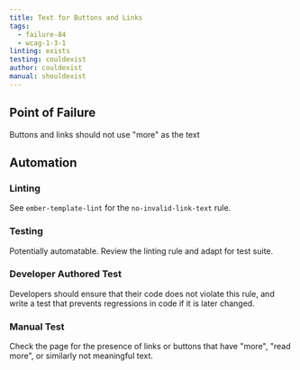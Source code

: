 ```yaml
---
title: Text for Buttons and Links
tags: 
  - failure-84
  - wcag-1-3-1
linting: exists
testing: couldexist
author: couldexist
manual: shouldexist
---
```


## Point of Failure
Buttons and links should not use "more" as the text 

## Automation

### Linting
See `ember-template-lint` for the `no-invalid-link-text` rule.

### Testing
Potentially automatable. Review the linting rule and adapt for test suite.

### Developer Authored Test
Developers should ensure that their code does not violate this rule, and write a test that prevents regressions in code if it is later changed.

### Manual Test
Check the page for the presence of links or buttons that have "more", "read more", or similarly not meaningful text.